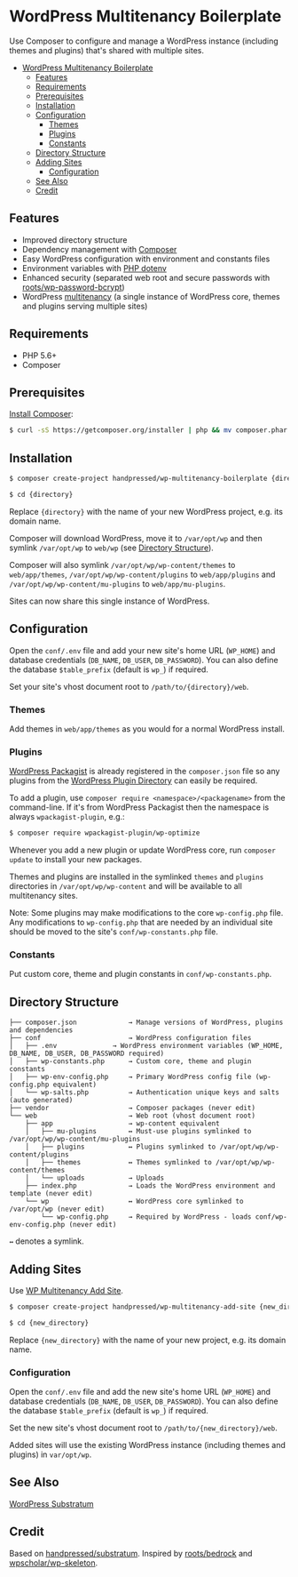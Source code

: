 # WordPress Multitenancy Boilerplate

Use Composer to configure and manage a WordPress instance (including themes and plugins) that's shared with multiple sites.
- [WordPress Multitenancy Boilerplate](#wordpress-multitenancy-boilerplate)
	- [Features](#features)
	- [Requirements](#requirements)
	- [Prerequisites](#prerequisites)
	- [Installation](#installation)
	- [Configuration](#configuration)
		- [Themes](#themes)
		- [Plugins](#plugins)
		- [Constants](#constants)
	- [Directory Structure](#directory-structure)
	- [Adding Sites](#adding-sites)
		- [Configuration](#configuration-1)
	- [See Also](#see-also)
	- [Credit](#credit)

## Features

- Improved directory structure
- Dependency management with [Composer](https://getcomposer.org)
- Easy WordPress configuration with environment and constants files
- Environment variables with [PHP dotenv](https://github.com/vlucas/phpdotenv)
- Enhanced security (separated web root and secure passwords with [roots/wp-password-bcrypt](https://github.com/roots/wp-password-bcrypt))
- WordPress [multitenancy](https://en.wikipedia.org/wiki/Multitenancy) (a single instance of WordPress core, themes and plugins serving multiple sites)

## Requirements

- PHP 5.6+
- Composer

## Prerequisites

[Install Composer](https://getcomposer.org/doc/00-intro.md):

```bash
$ curl -sS https://getcomposer.org/installer | php && mv composer.phar /usr/local/bin/composer
```

## Installation

```bash
$ composer create-project handpressed/wp-multitenancy-boilerplate {directory}

$ cd {directory}
```

Replace `{directory}` with the name of your new WordPress project, e.g. its domain name.

Composer will download WordPress, move it to `/var/opt/wp` and then symlink `/var/opt/wp` to `web/wp` (see [Directory Structure](#directory-structure)).

Composer will also symlink `/var/opt/wp/wp-content/themes` to `web/app/themes`, `/var/opt/wp/wp-content/plugins` to `web/app/plugins` and `/var/opt/wp/wp-content/mu-plugins` to `web/app/mu-plugins`.

Sites can now share this single instance of WordPress.

## Configuration

Open the `conf/.env` file and add your new site's home URL (`WP_HOME`) and database credentials (`DB_NAME`, `DB_USER`, `DB_PASSWORD`). You can also define the database `$table_prefix` (default is `wp_`) if required.

Set your site's vhost document root to `/path/to/{directory}/web`.

### Themes

Add themes in `web/app/themes` as you would for a normal WordPress install.

### Plugins

[WordPress Packagist](https://wpackagist.org) is already registered in the `composer.json` file so any plugins from the [WordPress Plugin Directory](https://wordpress.org/plugins/) can easily be required.

To add a plugin, use `composer require <namespace>/<packagename>` from the command-line. If it's from WordPress Packagist then the namespace is always `wpackagist-plugin`, e.g.:

```bash
$ composer require wpackagist-plugin/wp-optimize
```

Whenever you add a new plugin or update WordPress core, run `composer update` to install your new packages.

Themes and plugins are installed in the symlinked `themes` and `plugins` directories in `/var/opt/wp/wp-content` and will be available to all multitenancy sites.

Note: Some plugins may make modifications to the core `wp-config.php` file. Any modifications to `wp-config.php` that are needed by an individual site should be moved to the site's `conf/wp-constants.php` file.

### Constants

Put custom core, theme and plugin constants in `conf/wp-constants.php`.

## Directory Structure

    ├── composer.json             → Manage versions of WordPress, plugins and dependencies
    ├── conf                      → WordPress configuration files
    │   ├── .env       	      → WordPress environment variables (WP_HOME, DB_NAME, DB_USER, DB_PASSWORD required)
    │   ├── wp-constants.php      → Custom core, theme and plugin constants
    │   ├── wp-env-config.php     → Primary WordPress config file (wp-config.php equivalent)
    │   └── wp-salts.php          → Authentication unique keys and salts (auto generated)
    ├── vendor                    → Composer packages (never edit)
    └── web                       → Web root (vhost document root)
        ├── app                   → wp-content equivalent
        │   ├── mu-plugins        ↔ Must-use plugins symlinked to /var/opt/wp/wp-content/mu-plugins
        │   ├── plugins           ↔ Plugins symlinked to /var/opt/wp/wp-content/plugins
        │   ├── themes            ↔ Themes symlinked to /var/opt/wp/wp-content/themes
        │   └── uploads           → Uploads
        ├── index.php             → Loads the WordPress environment and template (never edit)
        └── wp                    ↔ WordPress core symlinked to /var/opt/wp (never edit)
	    	└── wp-config.php     → Required by WordPress - loads conf/wp-env-config.php (never edit)

`↔` denotes a symlink.

## Adding Sites

Use [WP Multitenancy Add Site](https://github.com/handpressed/wp-multitenancy-add-site).

```bash
$ composer create-project handpressed/wp-multitenancy-add-site {new_directory}

$ cd {new_directory}
```

Replace `{new_directory}` with the name of your new project, e.g. its domain name.

### Configuration

Open the `conf/.env` file and add the new site's home URL (`WP_HOME`) and database credentials (`DB_NAME`, `DB_USER`, `DB_PASSWORD`). You can also define the database `$table_prefix` (default is `wp_`) if required.

Set the new site's vhost document root to `/path/to/{new_directory}/web`.

Added sites will use the existing WordPress instance (including themes and plugins) in `var/opt/wp`.

## See Also

[WordPress Substratum](https://github.com/handpressed/substratum)

## Credit

Based on [handpressed/substratum](https://github.com/handpressed/substratum). Inspired by [roots/bedrock](https://github.com/roots/bedrock) and [wpscholar/wp-skeleton](https://github.com/wpscholar/wp-skeleton).